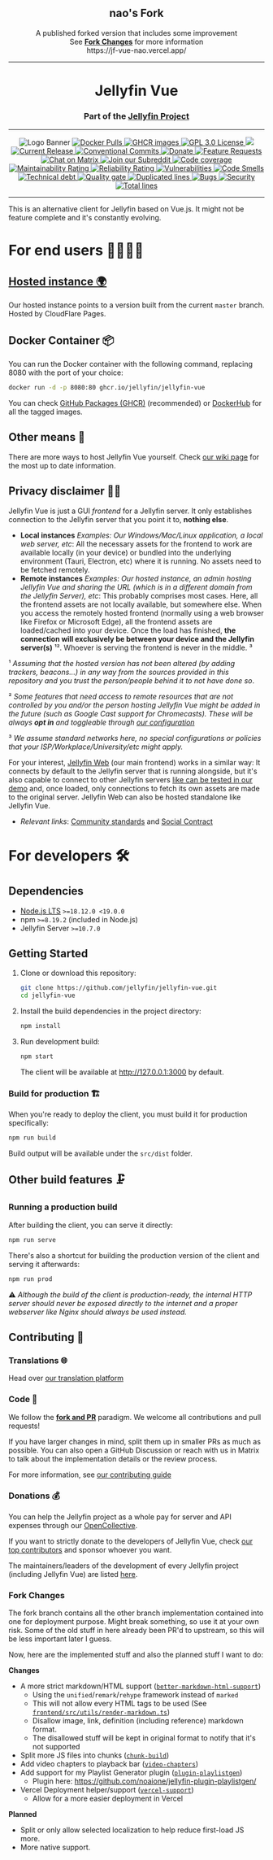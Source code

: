 <h2 align="center">nao's Fork</h2>
<p align="center">A published forked version that includes some improvement<br/>See <strong><a href="#fork-changes">Fork Changes</a></strong> for more information<br/>https://jf-vue-nao.vercel.app/</p>

---

<h1 align="center">Jellyfin Vue</h1>
<h3 align="center">Part of the <a href="https://jellyfin.org">Jellyfin Project</a></h3>

---

<p align="center">
<img alt="Logo Banner" src="https://raw.githubusercontent.com/jellyfin/jellyfin-ux/master/branding/SVG/banner-logo-solid.svg?sanitize=true"/>
<a href="https://hub.docker.com/r/jellyfin/jellyfin-vue">
<img alt="Docker Pulls" src="https://img.shields.io/docker/pulls/jellyfin/jellyfin-vue">
</a>
<a href="https://github.com/jellyfin/jellyfin-vue/pkgs/container/jellyfin-vue">
<img alt="GHCR images" src="https://img.shields.io/badge/Github-packages-blue">
</a>
<a href="https://github.com/jellyfin/jellyfin-vue">
<img alt="GPL 3.0 License" src="https://img.shields.io/github/license/jellyfin/jellyfin-vue.svg"/>
</a>
<a href="https://translate.jellyfin.org/projects/jellyfin-vue/jellyfin-vue/">
<img src="https://translate.jellyfin.org/widgets/jellyfin-vue/-/jellyfin-vue/svg-badge.svg">
</a>
<a href="https://github.com/jellyfin/jellyfin-vue/releases">
<img alt="Current Release" src="https://img.shields.io/github/release/jellyfin/jellyfin-vue.svg"/>
</a>
<a href="https://conventionalcommits.org">
<img alt="Conventional Commits" src="https://img.shields.io/badge/Conventional%20Commits-%23FE5196?logo=conventionalcommits&logoColor=white" />
</a>
<a href="https://opencollective.com/jellyfin">
<img alt="Donate" src="https://img.shields.io/opencollective/all/jellyfin.svg?label=backers"/>
</a>
<a href="https://features.jellyfin.org">
<img alt="Feature Requests" src="https://img.shields.io/badge/fider-vote%20on%20features-success.svg"/>
</a>
<a href="https://matrix.to/#/#jellyfin-vue:matrix.org">
<img alt="Chat on Matrix" src="https://img.shields.io/matrix/jellyfin:matrix.org.svg?logo=matrix"/>
</a>
<a href="https://www.reddit.com/r/jellyfin">
<img alt="Join our Subreddit" src="https://img.shields.io/badge/reddit-r%2Fjellyfin-%23FF5700.svg"/>
</a>
<a href="https://sonarcloud.io/summary/new_code?id=jellyfin_jellyfin-vue">
<img alt="Code coverage"src="https://sonarcloud.io/api/project_badges/measure?project=jellyfin_jellyfin-vue&metric=coverage"/>
</a>
<a href="https://sonarcloud.io/summary/new_code?id=jellyfin_jellyfin-vue">
<img alt="Maintainability Rating"src="https://sonarcloud.io/api/project_badges/measure?project=jellyfin_jellyfin-vue&metric=sqale_rating"/>
</a>
<a href="https://sonarcloud.io/summary/new_code?id=jellyfin_jellyfin-vue">
<img alt="Reliability Rating"src="https://sonarcloud.io/api/project_badges/measure?project=jellyfin_jellyfin-vue&metric=reliability_rating"/>
</a>
<a href="https://sonarcloud.io/summary/new_code?id=jellyfin_jellyfin-vue">
<img alt="Vulnerabilities"src="https://sonarcloud.io/api/project_badges/measure?project=jellyfin_jellyfin-vue&metric=vulnerabilities"/>
</a>
<a href="https://sonarcloud.io/summary/new_code?id=jellyfin_jellyfin-vue">
<img alt="Code Smells"src="https://sonarcloud.io/api/project_badges/measure?project=jellyfin_jellyfin-vue&metric=code_smells"/>
</a>
<a href="https://sonarcloud.io/summary/new_code?id=jellyfin_jellyfin-vue">
<img alt="Technical debt"src="https://sonarcloud.io/api/project_badges/measure?project=jellyfin_jellyfin-vue&metric=sqale_index"/>
</a>
<a href="https://sonarcloud.io/summary/new_code?id=jellyfin_jellyfin-vue">
<img alt="Quality gate"src="https://sonarcloud.io/api/project_badges/measure?project=jellyfin_jellyfin-vue&metric=alert_status"/>
</a>
<a href="https://sonarcloud.io/summary/new_code?id=jellyfin_jellyfin-vue">
<img alt="Duplicated lines"src="https://sonarcloud.io/api/project_badges/measure?project=jellyfin_jellyfin-vue&metric=duplicated_lines_density"/>
</a>
<a href="https://sonarcloud.io/summary/new_code?id=jellyfin_jellyfin-vue">
<img alt="Bugs"src="https://sonarcloud.io/api/project_badges/measure?project=jellyfin_jellyfin-vue&metric=bugs"/>
</a>
<a href="https://sonarcloud.io/summary/new_code?id=jellyfin_jellyfin-vue">
<img alt="Security"src="https://sonarcloud.io/api/project_badges/measure?project=jellyfin_jellyfin-vue&metric=security_rating"/>
</a>
<a href="https://sonarcloud.io/summary/new_code?id=jellyfin_jellyfin-vue">
<img alt="Total lines"src="https://sonarcloud.io/api/project_badges/measure?project=jellyfin_jellyfin-vue&metric=ncloc"/>
</a>
</p>

---

This is an alternative client for Jellyfin based on Vue.js. It might not be feature complete and it's constantly evolving.

# For end users 👨‍👩‍👧‍👦

## [Hosted instance 🌍](https://jf-vue.pages.dev/)

Our hosted instance points to a version built from the current `master` branch. Hosted by CloudFlare Pages.

## Docker Container 📦

You can run the Docker container with the following command, replacing 8080 with the port of your choice:

```bash
docker run -d -p 8080:80 ghcr.io/jellyfin/jellyfin-vue
```

You can check [GitHub Packages (GHCR)](https://github.com/jellyfin/jellyfin-vue/pkgs/container/jellyfin-vue) (recommended) or [DockerHub](https://hub.docker.com/r/jellyfin/jellyfin-vue) for all the tagged images.

## Other means 💽

There are more ways to host Jellyfin Vue yourself.
Check [our wiki page](https://github.com/jellyfin/jellyfin-vue/wiki/Deployment-methods) for the most up to date information.

## Privacy disclaimer 🕵🏻

Jellyfin Vue is just a GUI _frontend_ for a Jellyfin server. It only establishes connection to the Jellyfin server that you point it to, **nothing else**.

- **Local instances** _Examples: Our Windows/Mac/Linux application, a local web server, etc_: All the necessary assets for the frontend to work
  are available locally (in your device) or bundled into the underlying environment (Tauri, Electron, etc) where it is running.
  No assets need to be fetched remotely.
- **Remote instances** _Examples: Our hosted instance, an admin hosting Jellyfin Vue and sharing the URL
  (which is in a different domain from the Jellyfin Server), etc_: This probably comprises most cases.
  Here, all the frontend assets are not locally available, but somewhere else. When you access the remotely hosted frontend
  (normally using a web browser like Firefox or Microsoft Edge),
  all the frontend assets are loaded/cached into your device. Once the load has finished,
  **the connection will exclusively be between your device and the Jellyfin server(s)** ¹². Whoever is serving the frontend
  is never in the middle. ³

¹ _Assuming that the hosted version has not been altered (by adding trackers, beacons...) in any way from the sources provided in this repository
and you trust the person/people behind it to not have done so_.

² _Some features that need access to remote resources that are not controlled by you and/or the person hosting Jellyfin Vue might be added in the future
(such as Google Cast support for Chromecasts). These will be always **opt in** and toggleable through [our configuration](https://github.com/jellyfin/jellyfin-vue/wiki/Configuration)_

³ _We assume standard networks here, no special configurations or policies that your ISP/Workplace/University/etc might apply._

For your interest, [Jellyfin Web](https://github.com/jellyfin/jellyfin-web) (our main frontend) works in a similar way:
It connects by default to the Jellyfin server that is running alongside,
but it's also capable to connect to other Jellyfin servers [like can be tested in our demo](https://demo.jellyfin.org/) and,
once loaded, only connections to fetch its own assets are made to the original server. Jellyfin Web can also be hosted standalone like Jellyfin Vue.

- _Relevant links_: [Community standards](https://jellyfin.org/docs/general/community-standards) and [Social Contract](https://github.com/jellyfin/jellyfin-meta/blob/master/policies-and-procedures/jellyfin-social-contract.md)

# For developers 🛠

## Dependencies

- [Node.js LTS](https://nodejs.org/en/download) `>=18.12.0 <19.0.0`
- npm `>=8.19.2` (included in Node.js)
- Jellyfin Server `>=10.7.0`

## Getting Started

1. Clone or download this repository:

   ```bash
   git clone https://github.com/jellyfin/jellyfin-vue.git
   cd jellyfin-vue
   ```

2. Install the build dependencies in the project directory:

   ```bash
   npm install
   ```

3. Run development build:

   ```bash
   npm start
   ```

   The client will be available at <http://127.0.0.1:3000> by default.

### Build for production 🏗️

When you're ready to deploy the client, you must build it for production specifically:

```bash
npm run build
```

Build output will be available under the `src/dist` folder.

## Other build features 🗜️

### Running a production build

After building the client, you can serve it directly:

```bash
npm run serve
```

There's also a shortcut for building the production version of the client and serving it afterwards:

```bash
npm run prod
```

⚠️ _Although the build of the client is production-ready, the internal HTTP server should never be exposed directly to the internet and a proper webserver like Nginx should always be used instead._

## Contributing 🤝

### Translations 🌐

Head over [our translation platform](https://translate.jellyfin.org/projects/jellyfin-vue/jellyfin-vue/)

### Code 🧮

We follow the **[fork and PR](https://docs.github.com/en/get-started/quickstart/contributing-to-projects)** paradigm.
We welcome all contributions and pull requests!

If you have larger changes in mind, split them up in smaller PRs as much as possible.
You can also open a GitHub Discussion or reach with us in Matrix to talk about the implementation details or the review process.

For more information, see [our contributing guide](https://github.com/jellyfin/jellyfin-vue/wiki/Contributing)

### Donations 💰

You can help the Jellyfin project as a whole pay for server and API expenses through our [OpenCollective](https://opencollective.com/jellyfin).

If you want to strictly donate to the developers of Jellyfin Vue, check [our top contributors](https://github.com/jellyfin/jellyfin-vue/graphs/contributors) and sponsor whoever you want.

The maintainers/leaders of the development of every Jellyfin project (including Jellyfin Vue) are listed [here](https://github.com/jellyfin/jellyfin-meta/blob/master/jellyfin-team.md#subproject-leaders).

### Fork Changes

The fork branch contains all the other branch implementation contained into one for deployment purpose. Might break something, so use it at your own risk.
Some of the old stuff in here already been PR'd to upstream, so this will be less important later I guess.

Now, here are the implemented stuff and also the planned stuff I want to do:

**Changes**
- A more strict markdown/HTML support ([`better-markdown-html-support`](https://github.com/noaione/jellyfin-vue/tree/better-markdown-html-support))
  - Using the `unified`/`remark`/`rehype` framework instead of `marked`
  - This will not allow every HTML tags to be used (See [`frontend/src/utils/render-markdown.ts`](https://github.com/noaione/jellyfin-vue/blob/nao/frontend/src/utils/render-markdown.ts#L11))
  - Disallow image, link, definition (including reference) markdown format.
  - The disallowed stuff will be kept in original format to notify that it's not supported
- Split more JS files into chunks ([`chunk-build`](https://github.com/noaione/jellyfin-vue/tree/chunk-build))
- Add video chapters to playback bar ([`video-chapters`](https://github.com/noaione/jellyfin-vue/tree/video-chapters))
- Add support for my Playlist Generator plugin ([`plugin-playlistgen`](https://github.com/noaione/jellyfin-vue/tree/plugin-playlistgen))
  - Plugin here: https://github.com/noaione/jellyfin-plugin-playlistgen/
- Vercel Deployment helper/support ([`vercel-support`](https://github.com/noaione/jellyfin-vue/tree/vercel-support))
  - Allow for a more easier deployment in Vercel

**Planned**
- Split or only allow selected localization to help reduce first-load JS more.
- More native support.